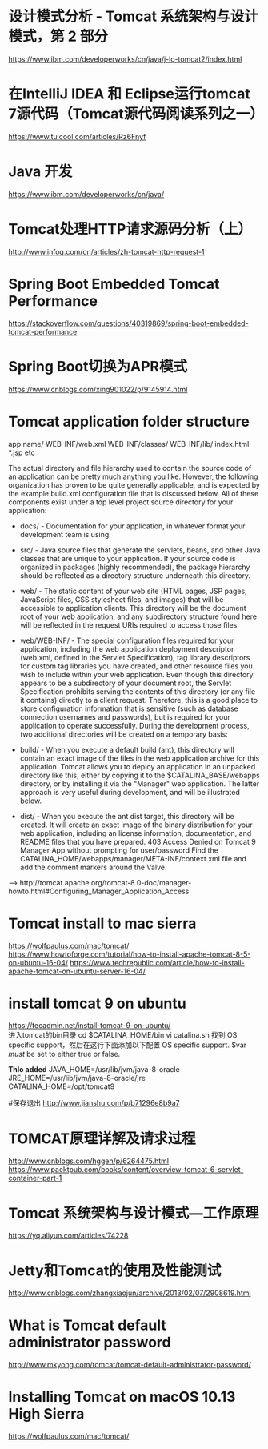 # 设计模式分析 - Tomcat 系统架构与设计模式，第 2 部分
https://www.ibm.com/developerworks/cn/java/j-lo-tomcat2/index.html
# 在IntelliJ IDEA 和 Eclipse运行tomcat 7源代码（Tomcat源代码阅读系列之一）
https://www.tuicool.com/articles/Rz6Fnyf
# Java 开发
https://www.ibm.com/developerworks/cn/java/
# Tomcat处理HTTP请求源码分析（上）
http://www.infoq.com/cn/articles/zh-tomcat-http-request-1
# Spring Boot Embedded Tomcat Performance
https://stackoverflow.com/questions/40319869/spring-boot-embedded-tomcat-performance
# Spring Boot切换为APR模式
https://www.cnblogs.com/xing901022/p/9145914.html

# Tomcat application folder structure
app name/
    WEB-INF/web.xml
    WEB-INF/classes/
    WEB-INF/lib/
    index.html
    *.jsp etc

The actual directory and file hierarchy used to contain the source code of an application can be pretty much anything you like. However, the following organization has proven to be quite generally applicable, and is expected by the example build.xml configuration file that is discussed below. All of these components exist under a top level project source directory for your application:
* docs/ - Documentation for your application, in whatever format your development team is using.

* src/ - Java source files that generate the servlets, beans, and other Java classes that are unique to your application. If your source code is organized in packages (highly recommended), the package hierarchy should be reflected as a directory structure underneath this directory.

* web/ - The static content of your web site (HTML pages, JSP pages, JavaScript files, CSS stylesheet files, and images) that will be accessible to application clients. This directory will be the document root of your web application, and any subdirectory structure found here will be reflected in the request URIs required to access those files.

* web/WEB-INF/ - The special configuration files required for your application, including the web application deployment descriptor (web.xml, defined in the Servlet Specification), tag library descriptors for custom tag libraries you have created, and other resource files you wish to include within your web application. Even though this directory appears to be a subdirectory of your document root, the Servlet Specification prohibits serving the contents of this directory (or any file it contains) directly to a client request. Therefore, this is a good place to store configuration information that is sensitive (such as database connection usernames and passwords), but is required for your application to operate successfully.
During the development process, two additional directories will be created on a temporary basis:
* build/ - When you execute a default build (ant), this directory will contain an exact image of the files in the web application archive for this application. Tomcat allows you to deploy an application in an unpacked directory like this, either by copying it to the $CATALINA_BASE/webapps directory, or by installing it via the "Manager" web application. The latter approach is very useful during development, and will be illustrated below. 

* dist/ - When you execute the ant dist target, this directory will be created. It will create an exact image of the binary distribution for your web application, including an license information, documentation, and README files that you have prepared.
403 Access Denied on Tomcat 9 Manager App without prompting for user/password
Find the CATALINA_HOME/webapps/manager/META-INF/context.xml file and add the comment markers around the Valve.
<Context antiResourceLocking="false" privileged="true" > 
<!— 
<Valve className="org.apache.catalina.valves.RemoteAddrValve" allow="127\.\d+\.\d+\.\d+|::1|0:0:0:0:0:0:0:1" /> 
—> 
</Context>
http://tomcat.apache.org/tomcat-8.0-doc/manager-howto.html#Configuring_Manager_Application_Access

# Tomcat install to mac sierra
https://wolfpaulus.com/mac/tomcat/
https://www.howtoforge.com/tutorial/how-to-install-apache-tomcat-8-5-on-ubuntu-16-04/
https://www.techrepublic.com/article/how-to-install-apache-tomcat-on-ubuntu-server-16-04/

# install tomcat 9 on ubuntu
https://tecadmin.net/install-tomcat-9-on-ubuntu/<br>
进入tomcat的bin目录 
cd $CATALINA_HOME/bin vi catalina.sh 找到 
OS specific support，然后在这行下面添加以下配置 
OS specific support. $var _must_ be set to either true or false. 

**Thlo added**
JAVA_HOME=/usr/lib/jvm/java-8-oracle<br>
JRE_HOME=/usr/lib/jvm/java-8-oracle/jre<br>
CATALINA_HOME=/opt/tomcat9<br>

#保存退出
http://www.jianshu.com/p/b71296e8b9a7

# TOMCAT原理详解及请求过程
http://www.cnblogs.com/hggen/p/6264475.html
https://www.packtpub.com/books/content/overview-tomcat-6-servlet-container-part-1
# Tomcat 系统架构与设计模式—工作原理
https://yq.aliyun.com/articles/74228
# Jetty和Tomcat的使用及性能测试
http://www.cnblogs.com/zhangxiaojun/archive/2013/02/07/2908619.html

# What is Tomcat default administrator password
http://www.mkyong.com/tomcat/tomcat-default-administrator-password/

# Installing Tomcat on macOS 10.13 High Sierra
https://wolfpaulus.com/mac/tomcat/
